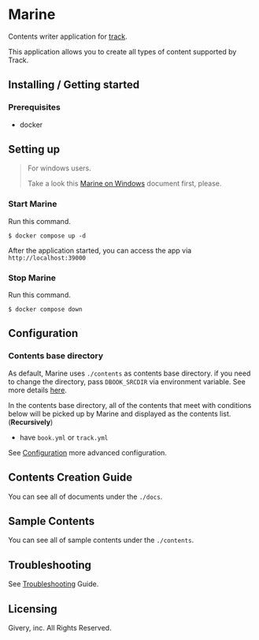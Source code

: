 # Marine

Contents writer application for [track](https://tracks.run/).

This application allows you to create all types of content supported by Track.

## Installing / Getting started
### Prerequisites

- docker

## Setting up

> For windows users.
> 
> Take a look this [Marine on Windows](https://github.com/givery-technology/marine/wiki/Marine-on-Windows) document first, please.

### Start Marine

Run this command.

```
$ docker compose up -d
```

After the application started, you can access the app via `http://localhost:39000`

### Stop Marine

Run this command.

```
$ docker compose down
```
## Configuration

### Contents base directory

As default, Marine uses `./contents` as contents base directory. if you need to change the directory, pass `DBOOK_SRCDIR` via environment variable. See more details [here](https://github.com/givery-technology/marine/wiki/Configuration).

In the contents base directory, all of the contents that meet with conditions below will be picked up by Marine and displayed as the contents list. (**Recursively**)

- have `book.yml` or `track.yml`

See [Configuration](https://github.com/givery-technology/marine/wiki/Configuration) more advanced configuration. 

## Contents Creation Guide

You can see all of documents under the `./docs`. 

## Sample Contents

You can see all of sample contents under the `./contents`.


## Troubleshooting

See [Troubleshooting](https://github.com/givery-technology/marine/wiki/Troubleshooting) Guide.

## Licensing

Givery, inc. All Rights Reserved.

